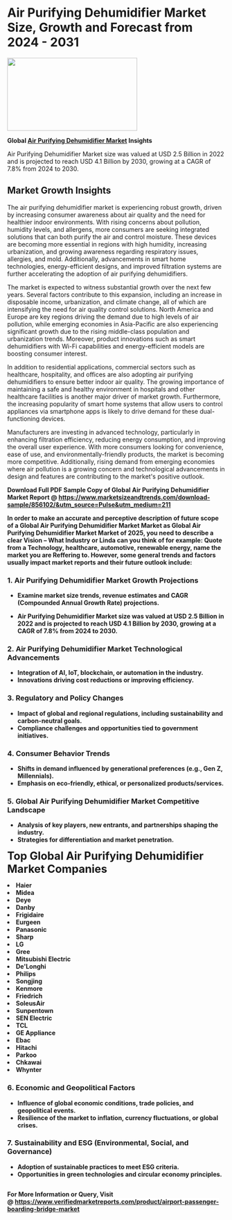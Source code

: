 <H1>Air Purifying Dehumidifier Market Size, Growth and Forecast from 2024 - 2031</H1><img class="aligncenter size-medium wp-image-584254" src="https://thirdeyenews.in/wp-content/uploads/2024/09/Global-Market-Research-300x168.jpeg" alt="" width="300" height="168" /><p><strong>Global&nbsp;<a href="https://www.marketsizeandtrends.com/download-sample/856102/&amp;utm_source=Pulse&amp;utm_medium=211">Air Purifying Dehumidifier Market</a> Insights</strong></p><p>Air Purifying Dehumidifier Market size was valued at USD 2.5 Billion in 2022 and is projected to reach USD 4.1 Billion by 2030, growing at a CAGR of 7.8% from 2024 to 2030.</p><p><h2>Market Growth Insights</h2> <p>The air purifying dehumidifier market is experiencing robust growth, driven by increasing consumer awareness about air quality and the need for healthier indoor environments. With rising concerns about pollution, humidity levels, and allergens, more consumers are seeking integrated solutions that can both purify the air and control moisture. These devices are becoming more essential in regions with high humidity, increasing urbanization, and growing awareness regarding respiratory issues, allergies, and mold. Additionally, advancements in smart home technologies, energy-efficient designs, and improved filtration systems are further accelerating the adoption of air purifying dehumidifiers.</p> <p><strong></strong></p> <p>The market is expected to witness substantial growth over the next few years. Several factors contribute to this expansion, including an increase in disposable income, urbanization, and climate change, all of which are intensifying the need for air quality control solutions. North America and Europe are key regions driving the demand due to high levels of air pollution, while emerging economies in Asia-Pacific are also experiencing significant growth due to the rising middle-class population and urbanization trends. Moreover, product innovations such as smart dehumidifiers with Wi-Fi capabilities and energy-efficient models are boosting consumer interest.</p> <p>In addition to residential applications, commercial sectors such as healthcare, hospitality, and offices are also adopting air purifying dehumidifiers to ensure better indoor air quality. The growing importance of maintaining a safe and healthy environment in hospitals and other healthcare facilities is another major driver of market growth. Furthermore, the increasing popularity of smart home systems that allow users to control appliances via smartphone apps is likely to drive demand for these dual-functioning devices.</p> <p>Manufacturers are investing in advanced technology, particularly in enhancing filtration efficiency, reducing energy consumption, and improving the overall user experience. With more consumers looking for convenience, ease of use, and environmentally-friendly products, the market is becoming more competitive. Additionally, rising demand from emerging economies where air pollution is a growing concern and technological advancements in design and features are contributing to the market's positive outlook.</p> <p><strong></p><p><span class=""><strong>Download Full PDF Sample Copy of Global Air Purifying Dehumidifier Market Report</strong> @ <a href="https://www.marketsizeandtrends.com/download-sample/856102/&amp;utm_source=Pulse&amp;utm_medium=211" target="_blank">https://www.marketsizeandtrends.com/download-sample/856102/&amp;utm_source=Pulse&amp;utm_medium=211</a></span></p><p>In order to make an accurate and perceptive description of future scope of a Global&nbsp;Air Purifying Dehumidifier Market Market as Global&nbsp;Air Purifying Dehumidifier Market Market of 2025, you need to describe a clear Vision &ndash; What Industry or Linda can you think of for example: Quote from a Technology, healthcare, automotive, renewable energy, name the market you are Reffering to. However, some general trends and factors usually impact market reports and their future outlook include:</p><h3>1.&nbsp;<strong>Air Purifying Dehumidifier Market Growth Projections</strong></h3><ul><li>Examine market size trends, revenue estimates and CAGR (Compounded Annual Growth Rate) projections.</li><li><p>Air Purifying Dehumidifier Market size was valued at USD 2.5 Billion in 2022 and is projected to reach USD 4.1 Billion by 2030, growing at a CAGR of 7.8% from 2024 to 2030.</p></li></ul><h3>2.&nbsp;<strong>Air Purifying Dehumidifier Market Technological Advancements</strong></h3><ul><li>Integration of AI, IoT, blockchain, or automation in the industry.</li><li>Innovations driving cost reductions or improving efficiency.</li></ul><h3>3.&nbsp;<strong>Regulatory and Policy Changes</strong></h3><ul><li>Impact of global and regional regulations, including sustainability and carbon-neutral goals.</li><li>Compliance challenges and opportunities tied to government initiatives.</li></ul><h3>4.&nbsp;<strong>Consumer Behavior Trends</strong></h3><ul><li>Shifts in demand influenced by generational preferences (e.g., Gen Z, Millennials).</li><li>Emphasis on eco-friendly, ethical, or personalized products/services.</li></ul><h3>5.&nbsp;<strong>Global Air Purifying Dehumidifier Market Competitive Landscape</strong></h3><ul><li>Analysis of key players, new entrants, and partnerships shaping the industry.</li><li>Strategies for differentiation and market penetration.</li></ul><p data-pm-slice="1 1 []"><span style="color: inherit; font-family: inherit; font-size: 25px;">Top Global Air Purifying Dehumidifier Market Companies</span></p><div class="" data-test-id=""><p><li>Haier</li><li> Midea</li><li> Deye</li><li> Danby</li><li> Frigidaire</li><li> Eurgeen</li><li> Panasonic</li><li> Sharp</li><li> LG</li><li> Gree</li><li> Mitsubishi Electric</li><li> De'Longhi</li><li> Philips</li><li> Songjing</li><li> Kenmore</li><li> Friedrich</li><li> SoleusAir</li><li> Sunpentown</li><li> SEN Electric</li><li> TCL</li><li> GE Appliance</li><li> Ebac</li><li> Hitachi</li><li> Parkoo</li><li> Chkawai</li><li> Whynter</li></p></div><h3>6.&nbsp;<strong>Economic and Geopolitical Factors</strong></h3><ul><li>Influence of global economic conditions, trade policies, and geopolitical events.</li><li>Resilience of the market to inflation, currency fluctuations, or global crises.</li></ul><h3>7.&nbsp;<strong>Sustainability and ESG (Environmental, Social, and Governance)</strong></h3><ul><li>Adoption of sustainable practices to meet ESG criteria.</li><li>Opportunities in green technologies and circular economy principles.</li></ul><h2><strong style="font-size: 14px;">For More Information or Query, Visit @&nbsp;</strong><a style="background-color: #ffffff; font-size: 14px;" href="https://www.marketsizeandtrends.com/report/air-purifying-dehumidifier-market/" target="_blank">https://www.verifiedmarketreports.com/product/airport-passenger-boarding-bridge-market</a></h2>
